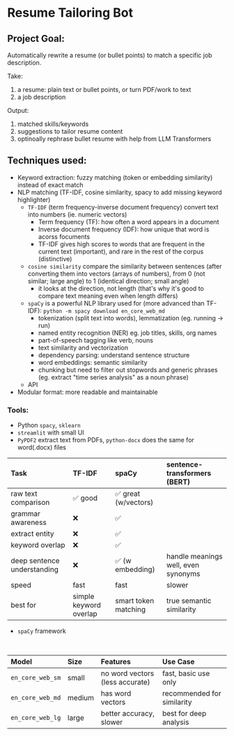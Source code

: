 # Resume Tailoring Bot
## Project Goal: 
Automatically rewrite a resume (or bullet points) to match a specific job description.

Take:
1. a resume: plain text or bullet points, or turn PDF/work to text
2. a job description

Output:
1. matched skills/keywords
2. suggestions to tailor resume content
3. optinoally rephrase bullet resume with help from LLM Transformers

## Techniques used: 
* Keyword extraction: fuzzy matching (token or embedding similarity) instead of exact match
* NLP matching (TF-IDF, cosine similarity, spacy to add missing keyword highlighter)
    * `TF-IDF` (term frequency-inverse document frequency) convert text into numbers (ie. numeric vectors)
        * Term frequency (TF): how often a word appears in a document
        * Inverse document frequency (IDF): how unique that word is acorss focuments
        * TF-IDF gives high scores to words that are frequent in the current text (important), and rare in the rest of the corpus (distinctive)
    * `cosine similarity` compare the similarity between sentences (after converting them into vectors (arrays of numbers), from 0 (not similar; large angle) to 1 (identical direction; small angle)
        * it looks at the direction, not length (that's why it's good to compare text meaning even when length differs)
    * `spaCy` is a powerful NLP library used for (more advanced than TF-IDF): `python -m spacy download en_core_web_md`
        * tokenization (split text into words), lemmatization (eg. running -> run)
        * named entity recognition (NER) eg. job titles, skills, org names
        * part-of-speech tagging like verb, nouns
        * text similarity and vectorization
        * dependency parsing: understand sentence structure
        * word embeddings: semantic similarity 
        * chunking but need to filter out stopwords and generic phrases (eg. extract "time series analysis" as a noun phrase)
    * API
* Modular format: more readable and maintainable


### Tools:
* Python `spacy`, `sklearn`
* `streamlit` with small UI
* `PyPDF2` extract text from PDFs, `python-docx` does the same for word(.docx) files


| Task | TF-IDF | spaCy | sentence-transformers (BERT)|
|:-----|:-------|:------|:----------------------|
| raw text comparison | ✅ good | ✅ great (w/vectors)|
| grammar awareness | ❌| ✅ |
| extract entity | ❌ | ✅ |
| keyword overlap | ❌ | ✅ |
| deep sentence understanding | ❌ | ✅ (w embedding)| handle meanings well, even synonyms |
| speed | fast | fast | slower | 
| best for | simple keyword overlap | smart token matching | true semantic similarity | 


* `spaCy` framework
<br>

| Model | Size | Features | Use Case |
|:------|:---- |:-------- |:-------- |
| `en_core_web_sm` | small | no word vectors (less accurate) | fast, basic use only |
| `en_core_web_md` | medium | has word vectors | recommended for similarity |
| `en_core_web_lg` | large | better accuracy, slower | best for deep analysis |